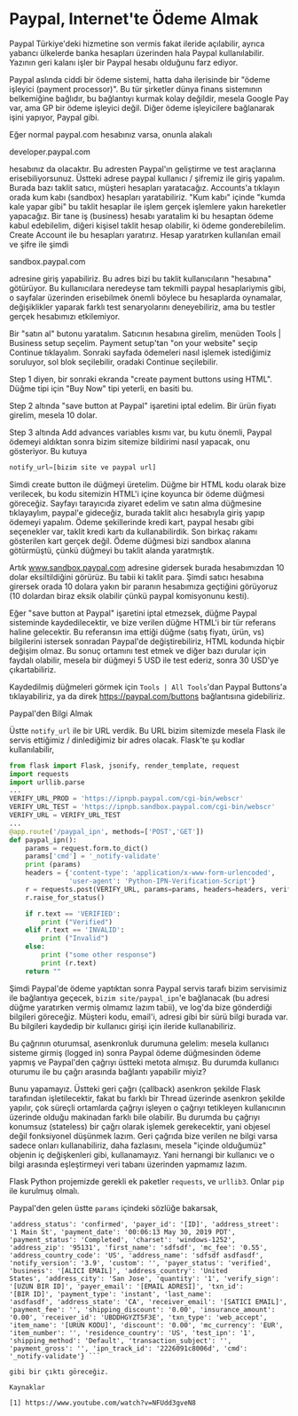# Paypal, Internet'te Ödeme Almak

Paypal Türkiye'deki hizmetine son vermis fakat ileride açılabilir,
ayrıca yabancı ülkelerde banka hesapları üzerinden hala Paypal
kullanılabilir. Yazının geri kalanı işler bir Paypal hesabı olduğunu
farz ediyor.

Paypal aslında ciddi bir ödeme sistemi, hatta daha ilerisinde bir
"ödeme işleyici (payment processor)". Bu tür şirketler dünya finans
sistemının belkemiğine bağlıdır, bu bağlantıyı kurmak kolay değildir,
mesela Google Pay var, ama GP bir ödeme işleyici değil. Diğer ödeme
işleyicilere bağlanarak işini yapıyor, Paypal gibi.

Eğer normal paypal.com hesabınız varsa, onunla alakalı

developer.paypal.com

hesabınız da olacaktır. Bu adresten Paypal'ın geliştirme ve test
araçlarına erisebiliyorsunuz. Üstteki adrese paypal kullanıcı /
şifremiz ile giriş yapalım. Burada bazı taklit satıcı, müşteri
hesapları yaratacağız. Accounts'a tıklayın orada kum kabı (sandbox)
hesapları yaratabiliriz. "Kum kabı" içinde "kumda kale yapar gibi" bu
taklit hesaplar ile işlem gerçek işlemlere yakın hareketler
yapacağız. Bir tane iş (business) hesabı yaratalim ki bu hesaptan
ödeme kabul edebilelim, diğeri kişisel taklit hesap olabilir, ki ödeme
gonderebilelim. Create Account ile bu hesapları yaratırız. Hesap
yaratırken kullanılan email ve şifre ile şimdi

sandbox.paypal.com

adresine giriş yapabiliriz. Bu adres bizi bu taklit kullanıcıların
"hesabına" götürüyor. Bu kullanıcılara neredeyse tam tekmilli paypal
hesaplariymis gibi, o sayfalar üzerinden erisebilmek önemli böylece bu
hesaplarda oynamalar, değişiklikler yaparak farklı test senaryolarını
deneyebiliriz, ama bu testler gerçek hesabımızı etkilemiyor.

Bir "satın al" butonu yaratalım. Satıcının hesabına girelim, menüden
Tools | Business setup seçelim. Payment setup'tan "on your website"
seçip Continue tıklayalım. Sonraki sayfada ödemeleri nasıl işlemek
istediğimiz soruluyor, sol blok seçilebilir, oradaki Continue
seçilebilir.

Step 1 diyen, bir sonraki ekranda "create payment buttons using HTML".
Düğme tipi için "Buy Now" tipi yeterli, en basiti bu.

Step 2 altında "save button at Paypal" işaretini iptal edelim. Bir
ürün fiyatı girelim, mesela 10 dolar.

Step 3 altında Add advances variables kısmı var, bu kutu önemli,
Paypal ödemeyi aldıktan sonra bizim sitemize bildirimi nasıl yapacak,
onu gösteriyor. Bu kutuya

```python
notify_url=[bizim site ve paypal url]
```

Simdi create button ile düğmeyi üretelim. Düğme bir HTML kodu olarak
bize verilecek, bu kodu sitemizin HTML'i içine koyunca bir ödeme
düğmesi göreceğiz. Sayfayı tarayıcıda ziyaret edelim ve satın alma
düğmesine tıklayaylım, paypal'e gideceğiz, burada taklit alıcı
hesabıyla giriş yapıp ödemeyi yapalım. Ödeme şekillerinde kredi kart,
paypal hesabı gibi seçenekler var, taklit kredi kartı da
kullanabilirdik. Son birkaç rakamı gösterilen kart gerçek değil. Ödeme
düğmesi bizi sandbox alanına götürmüştü, çünkü düğmeyi bu taklit
alanda yaratmıştık.

Artık www.sandbox.paypal.com adresine gidersek burada hesabımızdan 10
dolar eksiltildiğini görürüz. Bu tabii ki taklit para. Şimdi satıcı
hesabına girersek orada 10 dolara yakın bir paranın hesabımıza
geçtiğini görüyoruz (10 dolardan biraz eksik olabilir çünkü paypal
komisyonunu kesti).

Eğer "save button at Paypal" işaretini iptal etmezsek, düğme Paypal
sisteminde kaydedilecektir, ve bize verilen düğme HTML'i bir tür
referans haline gelecektir. Bu referansın ima ettiği düğme (satış
fiyatı, ürün, vs) bilgilerini istersek sonradan Paypal'de
değiştirebiliriz, HTML kodunda hiçbir değişim olmaz. Bu sonuç ortamını
test etmek ve diğer bazı durular için faydalı olabilir, mesela bir
düğmeyi 5 USD ile test ederiz, sonra 30 USD'ye çıkartabiliriz.

Kaydedilmiş düğmeleri görmek için `Tools | All Tools`'dan Paypal
Buttons'a tıklayabiliriz, ya da direk https://paypal.com/buttons
bağlantısına gidebiliriz.

Paypal'den Bilgi Almak

Üstte `notify_url` ile bir URL verdik. Bu URL bizim sitemizde mesela
Flask ile servis ettiğimiz / dinlediğimiz bir adres olacak. Flask'te
şu kodlar kullanılabilir,

```python
from flask import Flask, jsonify, render_template, request
import requests
import urllib.parse
...
VERIFY_URL_PROD = 'https://ipnpb.paypal.com/cgi-bin/webscr'
VERIFY_URL_TEST = 'https://ipnpb.sandbox.paypal.com/cgi-bin/webscr'
VERIFY_URL = VERIFY_URL_TEST
...
@app.route('/paypal_ipn', methods=['POST','GET'])
def paypal_ipn():    
    params = request.form.to_dict()
    params['cmd'] = '_notify-validate'
    print (params)
    headers = {'content-type': 'application/x-www-form-urlencoded',
               'user-agent': 'Python-IPN-Verification-Script'}
    r = requests.post(VERIFY_URL, params=params, headers=headers, verify=True)
    r.raise_for_status()

    if r.text == 'VERIFIED':
        print ("Verified")
    elif r.text == 'INVALID':
        print ("Invalid")
    else:
        print ("some other response")
        print (r.text)       
    return ""
```

Şimdi Paypal'de ödeme yaptıktan sonra Paypal servis tarafı bizim
servisimiz ile bağlantıya geçecek, `bizim site/paypal_ipn`'e
bağlanacak (bu adresi düğme yaratırken vermiş olmamız lazım tabii), ve
log'da bize gönderdiği bilgileri göreceğiz. Müşteri kodu, email'i,
adresi gibi bir sürü bilgi burada var. Bu bilgileri kaydedip bir
kullanıcı girişi için ileride kullanabiliriz.

Bu çağrının oturumsal, asenkronluk durumuna gelelim: mesela kullanıcı
sisteme girmiş (logged in) sonra Paypal ödeme düğmesinden ödeme yapmış
ve Paypal'den çağrıyı üstteki metota almışız. Bu durumda kullanıcı
oturumu ile bu çağrı arasında bağlantı yapabilir miyiz?

Bunu yapamayız. Üstteki geri çağrı (çallback) asenkron şekilde Flask
tarafından işletilecektir, fakat bu farklı bir Thread üzerinde
asenkron şekilde yapılır, çok süreçli ortamlarda çağrıyı işleyen o
çağrıyı tetikleyen kullanıcının üzerinde olduğu makinadan farklı bile
olabilir. Bu durumda bu çağrıyı konumsuz (stateless) bir çağrı olarak
işlemek gerekecektir, yani objesel değil fonksiyonel düşünmek
lazım. Geri çağrıda bize verilen ne bilgi varsa sadece onları
kullanabiliriz, daha fazlasını, mesela "içinde olduğumüz" objenin iç
değişkenleri gibi, kullanamayız. Yani hernangi bir kullanıcı ve o
bilgi arasında eşleştirmeyi veri tabanı üzerinden yapmamız lazım.

Flask Python projemizde gerekli ek paketler `requests`, ve
`urllib3`. Onlar `pip` ile kurulmuş olmalı.

Paypal'den gelen üstte `params` içindeki sözlüğe bakarsak,

``` {'mc_gross': '5.00', 'protection_eligibility': 'Eligible',
'address_status': 'confirmed', 'payer_id': '[ID]', 'address_street':
'1 Main St', 'payment_date': '00:06:13 May 30, 2019 PDT',
'payment_status': 'Completed', 'charset': 'windows-1252',
'address_zip': '95131', 'first_name': 'sdfsdf', 'mc_fee': '0.55',
'address_country_code': 'US', 'address_name': 'sdfsdf asdfasdf',
'notify_version': '3.9', 'custom': '', 'payer_status': 'verified',
'business': '[ALICI EMAIL]', 'address_country': 'United
States', 'address_city': 'San Jose', 'quantity': '1', 'verify_sign':
'[UZUN BIR ID]', 'payer_email': '[EMAIL ADRESI]', 'txn_id':
'[BIR ID]', 'payment_type': 'instant', 'last_name':
'asdfasdf', 'address_state': 'CA', 'receiver_email': '[SATICI EMAIL]',
'payment_fee': '', 'shipping_discount': '0.00', 'insurance_amount':
'0.00', 'receiver_id': 'UBDDHGYZT5F3E', 'txn_type': 'web_accept',
'item_name': '[URUN KODU]', 'discount': '0.00', 'mc_currency': 'EUR',
'item_number': '', 'residence_country': 'US', 'test_ipn': '1',
'shipping_method': 'Default', 'transaction_subject': '',
'payment_gross': '', 'ipn_track_id': '2226091c8006d', 'cmd':
'_notify-validate'} ```

gibi bir çıktı göreceğiz. 

Kaynaklar

[1] https://www.youtube.com/watch?v=NFUdd3gveN8
